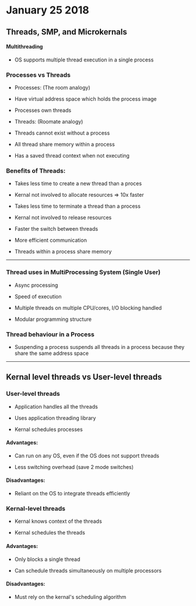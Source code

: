 # January 25 2018

## Threads, SMP, and Microkernals

#### Multithreading

* OS supports multiple thread execution in a single process

### Processes vs Threads

* Processes: \(The room analogy\)

* Have virtual address space which holds the process image

* Processes own threads

* Threads: \(Roomate analogy\)

* Threads cannot exist without a process

* All thread share memory within a process

* Has a saved thread context when not executing

### Benefits of Threads:

* Takes less time to create a new thread than a proces

* Kernal not involved to allocate resources =&gt; 10x faster

* Takes less time to terminate a thread than a process

* Kernal not involved to release resources

* Faster the switch between threads

* More efficient communication

* Threads within a process share memory

---

### Thread uses in MultiProcessing System \(Single User\)

* Async processing

* Speed of execution

* Multiple threads on multiple CPU/cores, I/O blocking handled

* Modular programming structure

### Thread behaviour in a Process

* Suspending a process suspends all threads in a process because they share the same address space

---

## Kernal level threads vs User-level threads

### User-level threads

* Application handles all the threads

* Uses application threading library

* Kernal schedules processes

#### Advantages:

* Can run on any OS, even if the OS does not support threads

* Less switching overhead \(save 2 mode switches\)

#### Disadvantages:

* Reliant on the OS to integrate threads efficiently

### Kernal-level threads

* Kernal knows context of the threads

* Kernal schedules the threads

#### Advantages:

* Only blocks a single thread

* Can schedule threads simultaneously on multiple processors

#### Disadvantages:

* Must rely on the kernal's scheduling algorithm



